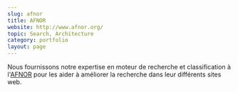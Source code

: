 ```yaml
---
slug: afnor
title: AFNOR
website: http://www.afnor.org/
topic: Search, Architecture
category: portfolio
layout: page
---
```

Nous fournissons notre expertise en moteur de recherche et classification à l'[AFNOR](http://www.afnor.org/) pour les
aider à améliorer la recherche dans leur différents sites web.